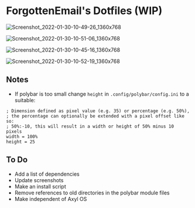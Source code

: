 # ForgottenEmail's Dotfiles (WIP)

![Screenshot_2022-01-30-10-49-26_1360x768](https://user-images.githubusercontent.com/96489361/151721389-881c5068-be1d-40f9-b18c-54b53264b55a.png)

![Screenshot_2022-01-30-10-51-06_1360x768](https://user-images.githubusercontent.com/96489361/151721378-1ae65e37-9ab2-45a8-ac6b-1accfe207bf7.png)

![Screenshot_2022-01-30-10-45-16_1360x768](https://user-images.githubusercontent.com/96489361/151721406-b6d1d257-34db-4da2-a29f-6642f196e0dd.png)

![Screenshot_2022-01-30-10-52-19_1360x768](https://user-images.githubusercontent.com/96489361/151721376-91c127be-1fbd-4e70-9368-067ea57ca723.png)

## Notes
- If polybar is too small change `height` in `.config/polybar/config.ini` to a suitable:
```
; Dimension defined as pixel value (e.g. 35) or percentage (e.g. 50%),
; the percentage can optionally be extended with a pixel offset like so:
; 50%:-10, this will result in a width or height of 50% minus 10 pixels
width = 100%
height = 25
```

## To Do
- Add a list of dependencies
- Update screenshots
- Make an install script
- Remove references to old directories in the polybar module files
- Make independent of Axyl OS
